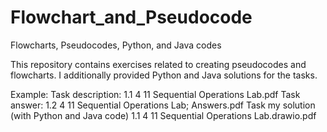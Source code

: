 # Flowchart_and_Pseudocode
Flowcharts, Pseudocodes, Python, and Java codes

This repository contains exercises related to creating pseudocodes and flowcharts.
I additionally provided Python and Java solutions for the tasks.

Example:
Task description:
1.1 4 11 Sequential Operations Lab.pdf
Task answer:
1.2 4 11 Sequential Operations Lab; Answers.pdf
Task my solution (with Python and Java code)
1.1 4 11 Sequential Operations Lab.drawio.pdf

